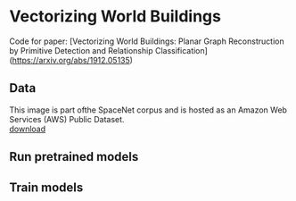Vectorizing World Buildings
======

Code for paper:
[Vectorizing World Buildings: Planar Graph Reconstruction by Primitive Detection and Relationship Classification]
(https://arxiv.org/abs/1912.05135)

Data
------
This image is part ofthe SpaceNet corpus and is hosted as an Amazon Web Services (AWS) Public Dataset.<br/>
[download](https://www.dropbox.com/sh/q1jmqnm26q21h1a/AABtxO0Uni9eZs-Qs37HJTJLa?dl=0)

Run pretrained models
------


Train models
------
